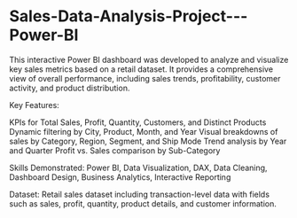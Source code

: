# Sales-Data-Analysis-Project---Power-BI
This interactive Power BI dashboard was developed to analyze and visualize key sales metrics based on a retail dataset. It provides a comprehensive view of overall performance, including sales trends, profitability, customer activity, and product distribution.

Key Features:

KPIs for Total Sales, Profit, Quantity, Customers, and Distinct Products
Dynamic filtering by City, Product, Month, and Year
Visual breakdowns of sales by Category, Region, Segment, and Ship Mode
Trend analysis by Year and Quarter
Profit vs. Sales comparison by Sub-Category

Skills Demonstrated:
Power BI, Data Visualization, DAX, Data Cleaning, Dashboard Design, Business Analytics, Interactive Reporting

Dataset:
Retail sales dataset including transaction-level data with fields such as sales, profit, quantity, product details, and customer information.

